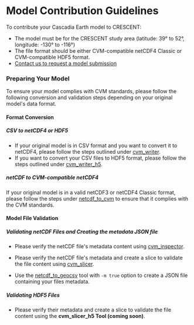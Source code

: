 # Model Contribution Guidelines

To contribute your Cascadia Earth model to CRESCENT:

- The model must be for the CRESCENT study area (latitude: 39° to 52°, longitude: -130° to -116°)
- The file format should be either CVM-compatible netCDF4 Classic or CVM-compatible HDF5 format.
- <a href ="https://cvmweb-albfa-xk4p5bggbtl6-1199205512.us-east-2.elb.amazonaws.com/request" target="_blank">Contact us to request a model submission</a>

### Preparing Your Model

To ensure your model complies with CVM standards, please follow the following conversion and validation steps depending on your original model's data format.

#### Format Conversion

##### CSV to netCDF4 or HDF5

- If your original model is in CSV format and you want to convert it to netCDF4, please follow the steps outlined under <a href="usage/cvm_writer.html" target="_blank">cvm_writer</a>.
- If you want to convert your CSV files to HDF5 format, please follow the steps outlined under <a href="usage/cvm_writer_h5.html" target="_blank">cvm_writer_h5</a>.

##### netCDF to CVM-compatible netCDF4

If your original model is in a valid netCDF3 or netCDF4 Classic format, please follow the steps under <a href="usage/netcdf_to_cvm.html" target="_blank">netcdf_to_cvm</a> to ensure that it complies with the CVM standards.

#### Model File Validation

##### Validating netCDF Files and Creating the metadata JSON file

- Please verify the netCDF file's metadata content using <a href="usage/cvm_inspector.html" target="_blank">cvm_inspector</a>.

- Please verify the netCDF file's metadata and create a slice to validate the file content using <a href="usage/cvm_slicer.html" target="_blank">cvm_slicer</a>.

- Use the <a href="usage/netcdf_to_geocsv.html" target="_blank">netcdf_to_geocsv</a> tool with `-m true` option to create a JSON file containing your files metadata.

##### Validating HDF5 Files

- Please verify their metadata and create a slice to validate the file content using the **cvm_slicer_h5 Tool (coming soon)**.
